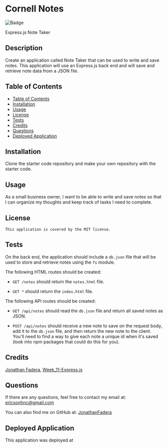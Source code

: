 # Cornell Notes

![Badge](https://img.shields.io/badge/License-MIT-blue.svg)

Express.js Note Taker 

## Description 
Create an application called Note Taker that can be used to write and save notes. This application will use an Express.js back end and will save and retrieve note data from a JSON file.

## Table of Contents 
  - [Table of Contents](#table-of-contents)
  - [Installation](#installation)
  - [Usage](#usage)
  - [License](#license)
  - [Tests](#tests)
  - [Credits](#credits)
  - [Questions](#questions)
  - [Deployed Application](#deployed-application)

## Installation
Clone the starter code repository and make your own repository with the starter code.

## Usage
As a small business owner, I want to be able to write and save notes so that I can organize my thoughts and keep track of tasks I need to complete.

## License
    This application is covered by the MIT license.

## Tests
On the back end, the application should include a `db.json` file that will be used to store and retrieve notes using the `fs` module.

The following HTML routes should be created:

* `GET /notes` should return the `notes.html` file.

* `GET *` should return the `index.html` file.

The following API routes should be created:

* `GET /api/notes` should read the `db.json` file and return all saved notes as JSON.

* `POST /api/notes` should receive a new note to save on the request body, add it to the `db.json` file, and then return the new note to the client. You'll need to find a way to give each note a unique id when it's saved (look into npm packages that could do this for you).


## Credits
[Jonathan Fadera](https://github.com/JonathanFadera), [Week_11-Express.js](https://ucb.bootcampcontent.com/UCB-Coding-Bootcamp/UCB-VIRT-FSF-PT-01-2023-U-LOLC/-/tree/main/Week_11-Express)

## Questions
If there are any questions, feel free to contact my email at: ericsonhnc@gmail.com

You can also find me on GitHub at: [JonathanFadera](https://www.github.com/JonathanFadera)

## Deployed Application
This application was deployed at []()
